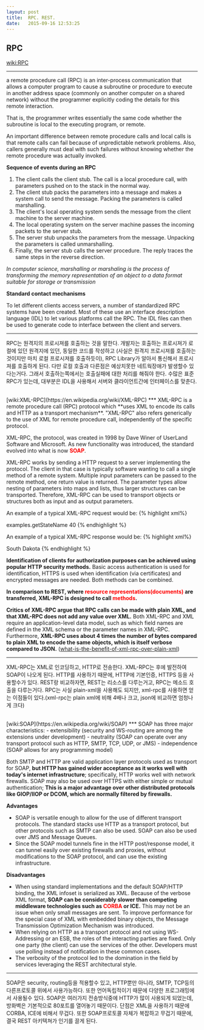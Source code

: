 ```yaml
---
layout: post
title:  RPC. REST.
date:   2015-09-16 12:53:25
---
```


## RPC
[wiki:RPC](https://en.wikipedia.org/wiki/Remote_procedure_call)
***
a remote procedure call (RPC) is an inter-process communication that allows a computer program to cause a subroutine or procedure to execute in another address space (commonly on another computer on a shared network) without the programmer explicitly coding the details for this remote interaction. 

That is, the programmer writes essentially the same code whether the subroutine is local to the executing program, or remote. 

An important difference between remote procedure calls and local calls is that remote calls can fail because of unpredictable network problems. Also, callers generally must deal with such failures without knowing whether the remote procedure was actually invoked. 

**Sequence of events during an RPC**
1. The client calls the client stub. The call is a local procedure call, with parameters pushed on to the stack in the normal way.
2. The client stub packs the parameters into a message and makes a system call to send the message. Packing the parameters is called marshalling.
3. The client's local operating system sends the message from the client machine to the server machine.
4. The local operating system on the server machine passes the incoming packets to the server stub.
5. The server stub unpacks the parameters from the message. Unpacking the parameters is called unmarshalling.
6. Finally, the server stub calls the server procedure. The reply traces the same steps in the reverse direction.

*In computer science, marshalling or marshaling is the process of transforming the memory representation of an object to a data format suitable for storage or transmission*

**Standard contact mechanisms**

To let different clients access servers, a number of standardized RPC systems have been created. Most of these use an interface description language (IDL) to let various platforms call the RPC. The IDL files can then be used to generate code to interface between the client and servers.
***
RPC는 원격지의 프로시져를 호출하는 것을 말한다. 개발자는 호출하는 프로시져가 로컬에 있던 원격지에 있던, 동일한 코드를 작성하고 (사실은 원격지 프로시져를 호출하는것이지만 마치 로컬 프로시져를 호출하듯이), RPC Library가 알아서 통신해서 프로시져를 호출하게 된다. 다만 로컬 호출과 다른점은 예상치못한 네트웍장애가 발생할수 있다는거다. 그래서 호출하는쪽에서는 호출실패에 대한 처리를 해줘야 한다. 수많은 표준 RPC가 있는데, 대부분은 IDL을 사용해서 서버와 클라이언트간에 인터페이스를 맞춘다.

<br>
[wiki:XML-RPC](https://en.wikipedia.org/wiki/XML-RPC)
***
XML-RPC is a remote procedure call (RPC) protocol which **uses XML to encode its calls and HTTP as a transport mechanism**. "XML-RPC" also refers generically to the use of XML for remote procedure call, independently of the specific protocol. 

XML-RPC, the protocol, was created in 1998 by Dave Winer of UserLand Software and Microsoft. As new functionality was introduced, the standard evolved into what is now <font color=red>**SOAP**</font>.

XML-RPC works by sending a HTTP request to a server implementing the protocol. The client in that case is typically software wanting to call a single method of a remote system. Multiple input parameters can be passed to the remote method, one return value is returned. The parameter types allow nesting of parameters into maps and lists, thus larger structures can be transported. Therefore, XML-RPC can be used to transport objects or structures both as input and as output parameters.

An example of a typical XML-RPC request would be:
{% highlight xml%}
<?xml version="1.0"?>
<methodCall>
  <methodName>examples.getStateName</methodName>
  <params>
    <param>
        <value><i4>40</i4></value>
    </param>
  </params>
</methodCall>
{% endhighlight %}

An example of a typical XML-RPC response would be:
{% highlight xml%}
<?xml version="1.0"?>
<methodResponse>
  <params>
    <param>
        <value><string>South Dakota</string></value>
    </param>
  </params>
</methodResponse>
{% endhighlight %}

**Identification of clients for authorization purposes can be achieved using popular HTTP security methods.** Basic access authentication is used for identification, HTTPS is used when identification (via certificates) and encrypted messages are needed. Both methods can be combined.

**In comparison to REST, where <font color=red>resource representations(documents)</font> are transferred, XML-RPC is designed to call <font color=red>methods</font>.**

**Critics of XML-RPC argue that RPC calls can be made with plain XML, and that XML-RPC does not add any value over XML.** Both XML-RPC and XML require an application-level data model, such as which field names are defined in the XML schema or the parameter names in XML-RPC. Furthermore, **XML-RPC uses about 4 times the number of bytes compared to plain XML to encode the same objects, which is itself verbose compared to JSON.** ([what-is-the-benefit-of-xml-rpc-over-plain-xml](http://stackoverflow.com/questions/1376688/what-is-the-benefit-of-xml-rpc-over-plain-xml))
***
XML-RPC는 XML로 인코딩하고, HTTP로 전송한다. XML-RPC는 후에 발전하여 SOAP이 나오게 된다. HTTP를 사용하기 때문에, HTTP에 기본인증, HTTPS 등을 사용할수가 있다. REST랑 비교하자면, REST는 리소스를 다루는거고, RPC는 메소드 호출을 다루는거다. RPC는 사실 plain-xml을 사용해도 되지만, xml-rpc를 사용하면 얻는 이점들이 있다.(xml-rpc는 plain xml에 비해 4배나 크고, json에 비교하면 엄청나게 크다)

<br>
[wiki:SOAP](https://en.wikipedia.org/wiki/SOAP)
***
SOAP has three major characteristics:
- extensibility (security and WS-routing are among the extensions under development)
- neutrality (SOAP can operate over any transport protocol such as HTTP, SMTP, TCP, UDP, or JMS)
- independence (SOAP allows for any programming model)

Both SMTP and HTTP are valid application layer protocols used as transport for SOAP, **but HTTP has gained wider acceptance as it works well with today's internet infrastructure**; specifically, HTTP works well with network firewalls. SOAP may also be used over HTTPS with either simple or mutual authentication; **This is a major advantage over other distributed protocols like GIOP/IIOP or DCOM, which are normally filtered by firewalls.** 

**Advantages**

- SOAP is versatile enough to allow for the use of different transport protocols. The standard stacks use HTTP as a transport protocol, but other protocols such as SMTP can also be used. SOAP can also be used over JMS and Message Queues.
- Since the SOAP model tunnels fine in the HTTP post/response model, it can tunnel easily over existing firewalls and proxies, without modifications to the SOAP protocol, and can use the existing infrastructure.

**Disadvantages**

- When using standard implementations and the default SOAP/HTTP binding, the XML infoset is serialized as XML. Because of the verbose XML format, **SOAP can be considerably slower than competing middleware technologies such as <font color=red>CORBA</font> or ICE.** This may not be an issue when only small messages are sent. To improve performance for the special case of XML with embedded binary objects, the Message Transmission Optimization Mechanism was introduced.
- When relying on HTTP as a transport protocol and not using WS-Addressing or an ESB, the roles of the interacting parties are fixed. Only one party (the client) can use the services of the other. Developers must use polling instead of notification in these common cases.
- The verbosity of the protocol led to the domination in the field by services leveraging the REST architectural style.
***
SOAP은 security, routing등을 적용할수 있고, HTTP뿐만 아니라, SMTP, TCP등의 다른프로토콜 위에서 사용가능하다. 또한 언어독립적이기 때문에 다양한 프로그래밍에서 사용될수 있다. SOAP은 여러가지 전송방식중에 HTTP가 많이 사용되게 되었는데, 방화벽은 기본적으로 80포트를 열어놓기 때문이다. 단점은 XML을 사용하기 때문에 CORBA, ICE에 비해서 무겁다. 또한 SOAP프로토콜 자체가 복잡하고 무겁기 때문에, 결국 REST 아키텍쳐가 인기를 끌게 된다.

